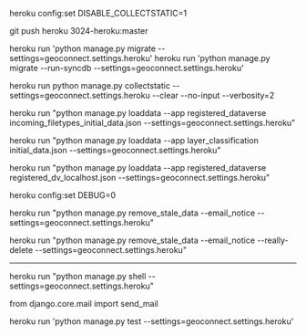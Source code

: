 


heroku config:set DISABLE_COLLECTSTATIC=1

git push heroku 3024-heroku:master


heroku run 'python manage.py migrate --settings=geoconnect.settings.heroku'
heroku run 'python manage.py migrate --run-syncdb --settings=geoconnect.settings.heroku'

heroku run python manage.py collectstatic --settings=geoconnect.settings.heroku --clear --no-input --verbosity=2


heroku run "python manage.py loaddata --app registered_dataverse incoming_filetypes_initial_data.json --settings=geoconnect.settings.heroku"

heroku run "python manage.py loaddata --app layer_classification initial_data.json --settings=geoconnect.settings.heroku"

heroku run "python manage.py loaddata --app registered_dataverse registered_dv_localhost.json --settings=geoconnect.settings.heroku"

heroku config:set DEBUG=0

heroku run "python manage.py remove_stale_data --email_notice --settings=geoconnect.settings.heroku"

heroku run "python manage.py remove_stale_data --email_notice --really-delete --settings=geoconnect.settings.heroku"

---
heroku run "python manage.py shell --settings=geoconnect.settings.heroku"

from django.core.mail import send_mail

heroku run 'python manage.py test --settings=geoconnect.settings.heroku'
